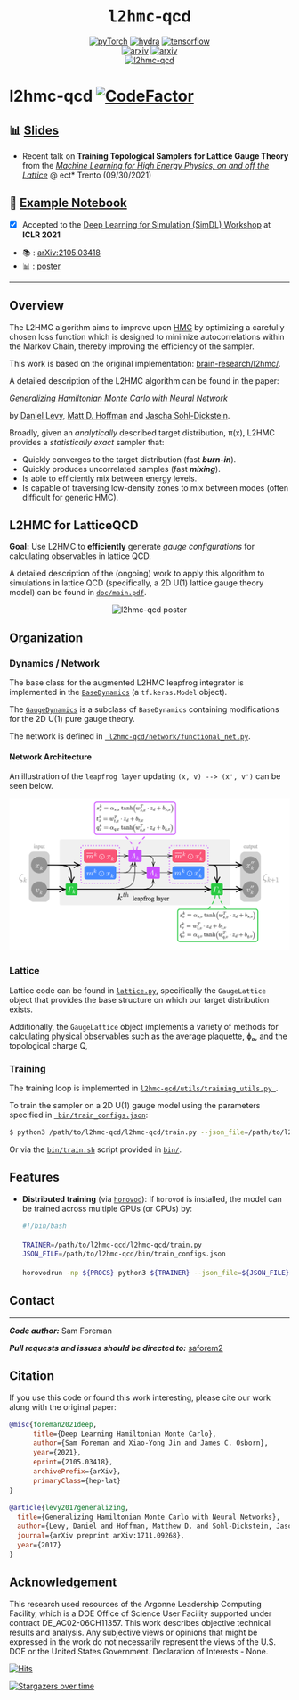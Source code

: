 <div align="center">
    
  <h1> <tt>l2hmc</tt>-qcd </h1>
  <a href="https://pytorch.org/get-started/locally/"><img alt="pyTorch" src="https://img.shields.io/badge/PyTorch-ee4c2c?logo=pytorch&logoColor=white"></a> <a href="https://hydra.cc"><img alt="hydra" src="https://img.shields.io/badge/Config-Hydra-89b8cd"></a> <a href="https://www.tensorflow.org"><img alt="tensorflow" src="https://img.shields.io/badge/TensorFlow-%23FF6F00.svg?&logo=TensorFlow&logoColor=white"></a> 
  <br>
  <a href="https://arxiv.org/abs/2112.01582"><img alt="arxiv" src="http://img.shields.io/badge/arXiv-2112.01582-B31B1B.svg"></a> <a href="https://arxiv.org/abs/2105.03418"><img alt="arxiv" src="http://img.shields.io/badge/arXiv-2105.03418-B31B1B.svg"></a> 
  <br>
  <a href="https://github.com/saforem2/l2hmc-qcd/"><img alt="l2hmc-qcd" src="https://img.shields.io/badge/-l2hmc--qcd-252525?style=flat&logo=github&labelColor=gray"></a>
  <br>
</div>


# l2hmc-qcd  [![CodeFactor](https://www.codefactor.io/repository/github/saforem2/l2hmc-qcd/badge)](https://www.codefactor.io/repository/github/saforem2/l2hmc-qcd)

<!---![hits] (https://hitcounter.pythonanywhere.com/nocount/tag.svg?url=https://github.com/saforem2/l2hmc-qcd)--->

<!---![HitCount] (http://hits.dwyl.com/saforem2/l2hmc-qcd.svg)--->


## 📊 [Slides](https://www.bit.ly/l2hmc-ect2021)
  - Recent talk on **Training Topological Samplers for Lattice Gauge Theory** 
    from the [*Machine Learning for High Energy Physics, on and off the Lattice*](https://indico.ectstar.eu/event/77/) @ ect* Trento (09/30/2021)

 ## 📒 [Example Notebook](./l2hmc-qcd/notebooks/l2hmc-qcd.ipynb)

- [x]   Accepted to the [Deep Learning for Simulation (SimDL) Workshop](https://simdl.github.io/overview/) at **ICLR 2021**
  - 📚 : [arXiv:2105.03418](https://arxiv.org/abs/2105.03418)  
  - 📊 : [poster](https://www.bit.ly/l2hmc_poster)
---

## Overview

The L2HMC algorithm aims to improve upon [HMC](https://en.wikipedia.org/wiki/Hamiltonian_Monte_Carlo) by optimizing a carefully chosen loss function which is designed to minimize autocorrelations within the Markov Chain, thereby improving the efficiency of the sampler.

This work is based on the original implementation: [brain-research/l2hmc/](https://github.com/brain-research/l2hmc).

A detailed description of the L2HMC algorithm can be found in the paper:

[*Generalizing Hamiltonian Monte Carlo with Neural Network*](https://arxiv.org/abs/1711.09268)

by [Daniel Levy](http://ai.stanford.edu/~danilevy), [Matt D. Hoffman](http://matthewdhoffman.com/) and [Jascha Sohl-Dickstein](sohldickstein.com).

Broadly, given an *analytically* described target distribution, π(x), L2HMC provides a *statistically exact* sampler that:

- Quickly converges to the target distribution (fast ***burn-in***).
- Quickly produces uncorrelated samples (fast ***mixing***).
- Is able to efficiently mix between energy levels.
- Is capable of traversing low-density zones to mix between modes (often difficult for generic HMC).


## L2HMC for LatticeQCD

**Goal:** Use L2HMC to **efficiently** generate _gauge configurations_ for calculating observables in lattice QCD.

A detailed description of the (ongoing) work to apply this algorithm to simulations in lattice QCD (specifically, a 2D U(1) lattice gauge theory model) can be found in [`doc/main.pdf`](doc/main.pdf).

<div align="center">
 <img src="assets/l2hmc_poster.jpeg" alt="l2hmc-qcd poster"/>
</div>

## Organization

### Dynamics / Network

The base class for the augmented L2HMC leapfrog integrator is implemented in the [`BaseDynamics`](l2hmc-qcd/dynamics/base_dynamics.py) (a `tf.keras.Model` object).

The [`GaugeDynamics`](l2hmc-qcd/dynamics/gauge_dynamics.py) is a subclass of `BaseDynamics` containing modifications for the 2D U(1) pure gauge theory.

The network is defined in [` l2hmc-qcd/network/functional_net.py`](l2hmc-qcd/network/functional_net.py).


#### Network Architecture

An illustration of the `leapfrog layer` updating `(x, v) --> (x', v')` can be seen below.

<div align="center">
 <img src="assets/lflayer.png" alt="leapfrog layer" width=800/>
</div>
<!---The network takes as input the position `x`, momentum `v` and and outputs the quantities `sx, tx, qx`, which are then used in the augmented Hamiltonian dynamics to update `x`.--->

<!---Similarly, the network used for updating the momentum variable `v` has an identical architecture, taking as inputs the position `x`, the gradient of the potential, `dUdX`, and the same fictitious time `t`, and outputs the quantities `sv, tv, qv` which are then used to update `v`.--->

<!---**Note:** In the image above, the quantities `x', v''` represent the outputs of a Dense layer followed by a `ReLu` nonlinearity.--->

### Lattice

Lattice code can be found in [`lattice.py`](l2hmc-qcd/lattice/lattice.py), specifically the `GaugeLattice` object that provides the base structure on which our target distribution exists.

Additionally, the `GaugeLattice` object implements a variety of methods for calculating physical observables such as the average plaquette, ɸₚ, and the topological charge Q,

### Training

The training loop is implemented in [`l2hmc-qcd/utils/training_utils.py `](l2hmc-qcd/utils/training_utils.py).

To train the sampler on a 2D U(1) gauge model using the parameters specified in [` bin/train_configs.json`](bin/train_configs.json):

```bash
$ python3 /path/to/l2hmc-qcd/l2hmc-qcd/train.py --json_file=/path/to/l2hmc-qcd/bin/train_configs.json
```

Or via the [` bin/train.sh `](bin/train.sh) script provided in [` bin/ `](bin/).

## Features

- **Distributed training**
  (via [`horovod`](https://github.com/horovod/horovod)): If `horovod` is installed, the model can be trained across multiple GPUs (or CPUs) by:

  ```bash
  #!/bin/bash
  
  TRAINER=/path/to/l2hmc-qcd/l2hmc-qcd/train.py
  JSON_FILE=/path/to/l2hmc-qcd/bin/train_configs.json
  
  horovodrun -np ${PROCS} python3 ${TRAINER} --json_file=${JSON_FILE}
  ```

## Contact
---
***Code author:*** Sam Foreman

***Pull requests and issues should be directed to:*** [saforem2](http://github.com/saforem2)

## Citation

If you use this code or found this work interesting, please cite our work along with the original paper:

```bibtex
@misc{foreman2021deep,
      title={Deep Learning Hamiltonian Monte Carlo}, 
      author={Sam Foreman and Xiao-Yong Jin and James C. Osborn},
      year={2021},
      eprint={2105.03418},
      archivePrefix={arXiv},
      primaryClass={hep-lat}
}
```

```bibtex
@article{levy2017generalizing,
  title={Generalizing Hamiltonian Monte Carlo with Neural Networks},
  author={Levy, Daniel and Hoffman, Matthew D. and Sohl-Dickstein, Jascha},
  journal={arXiv preprint arXiv:1711.09268},
  year={2017}
}
```

## Acknowledgement

<!---<div align="center">
 <img src="assets/anl.png" alt="Argonne National Laboratory Icon" width=500/>
</div>!--->
This research used resources of the Argonne Leadership Computing Facility, which is a DOE Office of Science User Facility supported under contract DE_AC02-06CH11357.  This work describes objective technical results and analysis. Any subjective views or opinions that might be expressed in the work do not necessarily represent the views of the U.S. DOE or the United States
Government. Declaration of Interests - None.

[![Hits](https://hits.seeyoufarm.com/api/count/incr/badge.svg?url=https%3A%2F%2Fgithub.com%2Fsaforem2%2Fl2hmc-qcd&count_bg=%2379C83D&title_bg=%23555555&icon=&icon_color=%23E7E7E7&title=hits&edge_flat=false)](https://hits.seeyoufarm.com)


[![Stargazers over time](https://starchart.cc/saforem2/l2hmc-qcd.svg)](https://starchart.cc/saforem2/l2hmc-qcd)
